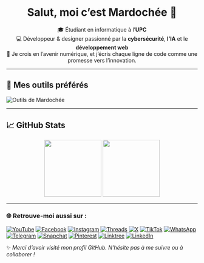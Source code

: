 <h1 align="center">Salut, moi c’est Mardochée 👋</h1>

<p align="center">
🎓 Étudiant en informatique à l’<strong>UPC</strong> <br>
💻 Développeur & designer passionné par la <strong>cybersécurité</strong>, <strong>l’IA</strong> et le <strong>développement web</strong><br>
🚀 Je crois en l’avenir numérique, et j’écris chaque ligne de code comme une promesse vers l’innovation.
</p>

---

## 🧰 Mes outils préférés
<img src="https://skillicons.dev/icons?i=python,c,html,css,js,figma,git,vscode,linux" alt="Outils de Mardochée" />

---

## 📈 GitHub Stats
<p align="center">
<img src="https://github-readme-stats.vercel.app/api?username=Mardochee-Kanushipi&show_icons=true&theme=tokyonight" height="150"/> 
<img src="https://github-readme-stats.vercel.app/api/top-langs/?username=Mardochee-Kanushipi&layout=compact&theme=tokyonight" height="150"/>
</p>

---

### 🌐 Retrouve-moi aussi sur :

[![YouTube](https://img.shields.io/badge/YouTube-%23FF0000.svg?&style=for-the-badge&logo=youtube&logoColor=white)](https://youtube.com/@mardochee_kanushipi)
[![Facebook](https://img.shields.io/badge/Facebook-1877F2.svg?&style=for-the-badge&logo=facebook&logoColor=white)](https://www.facebook.com/share/1BnUmcyxck/)
[![Instagram](https://img.shields.io/badge/Instagram-%23E4405F.svg?&style=for-the-badge&logo=instagram&logoColor=white)](https://www.instagram.com/mardochee_kanushipi?igsh=MWxxMm9rdHkwZ2JrYQ==)
[![Threads](https://img.shields.io/badge/Threads-000000.svg?&style=for-the-badge&logo=threads&logoColor=white)](https://www.threads.net/@mardochee_kanushipi)
[![X](https://img.shields.io/badge/X-%2318171A.svg?&style=for-the-badge&logo=x&logoColor=white)](https://x.com/mardochee_X)
[![TikTok](https://img.shields.io/badge/TikTok-010101.svg?&style=for-the-badge&logo=tiktok&logoColor=white)](https://www.tiktok.com/@mardochee_kanushipi)
[![WhatsApp](https://img.shields.io/badge/WhatsApp-25D366.svg?&style=for-the-badge&logo=whatsapp&logoColor=white)](https://wa.me/243893630482)
[![Telegram](https://img.shields.io/badge/Telegram-2CA5E0?style=for-the-badge&logo=telegram&logoColor=white)](https://t.me/mardochee_kanushipi)
[![Snapchat](https://img.shields.io/badge/Snapchat-FFFC00.svg?&style=for-the-badge&logo=snapchat&logoColor=black)](https://www.snapchat.com/add/snap_mardochee?share_id=92DAK7uCn6U&locale=fr-FR)
[![Pinterest](https://img.shields.io/badge/Pinterest-BD081C.svg?&style=for-the-badge&logo=pinterest&logoColor=white)](https://pin.it/5AXX1zpcg)
[![Linktree](https://img.shields.io/badge/Linktree-39E09B?style=for-the-badge&logo=linktree&logoColor=white)](https://linktr.ee/mardocheekanushipi)
[![LinkedIn](https://img.shields.io/badge/LinkedIn-%230077B5.svg?&style=for-the-badge&logo=linkedin&logoColor=white)](https://www.linkedin.com/in/mardoch%C3%A9e-kanushipi-54a9b6235?utm_source=share&utm_campaign=share_via&utm_content=profile&utm_medium=android_app)


















   ✨ *Merci d’avoir visité mon profil GitHub. N’hésite pas à me suivre ou à collaborer !*

